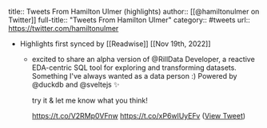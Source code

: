 title:: Tweets From Hamilton Ulmer (highlights)
author:: [[@hamiltonulmer on Twitter]]
full-title:: "Tweets From Hamilton Ulmer"
category:: #tweets
url:: https://twitter.com/hamiltonulmer

- Highlights first synced by [[Readwise]] [[Nov 19th, 2022]]
	- excited to share an alpha version of @RillData  Developer, a reactive EDA-centric SQL tool for exploring and transforming datasets. Something I've always wanted as a data person :) Powered by @duckdb and @sveltejs ✨
	  
	  try it & let me know what you think!
	  
	  https://t.co/V2RMp0VFnw https://t.co/xP6wlUyEFv ([View Tweet](https://twitter.com/hamiltonulmer/status/1516858639729913856))